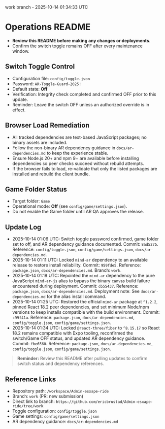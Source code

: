 work branch - 2025-10-14 01:34:33 UTC

# Operations README
- **Review this README before making any changes or deployments.**
- Confirm the switch toggle remains OFF after every maintenance window.

## Switch Toggle Control
- Configuration file: `config/toggle.json`
- Password: `AR-Toggle-Guard-2025!`
- Default state: **Off**
- Verification: Integrity check completed and confirmed OFF prior to this update.
- Reminder: Leave the switch OFF unless an authorized override is in effect.

## Browser Load Remediation
- All tracked dependencies are text-based JavaScript packages; no binary assets are included.
- Follow the non-binary AR dependency guidance in `docs/ar-dependencies.md` to keep the experience stable.
- Ensure Node.js 20+ and npm 9+ are available before installing dependencies so peer checks succeed without rebuild attempts.
- If the browser fails to load, re-validate that only the listed packages are installed and rebuild the client bundle.

## Game Folder Status
- Target folder: `Game`
- Operational mode: **Off** (see `config/game/settings.json`).
- Do not enable the Game folder until AR QA approves the release.

## Update Log
- 2025-10-14 01:06 UTC: Switch toggle password confirmed, game folder set to off, and AR dependency guidance documented. Commit: `8ad5275`. Reference: `config/toggle.json`, `config/game/settings.json`, `docs/ar-dependencies.md`.
- 2025-10-14 01:11 UTC: Locked `mind-ar` dependency to an available release to restore install reliability. Commit: `959fde5`. Reference: `package.json`, `docs/ar-dependencies.md`. Branch: `work`.
- 2025-10-14 01:18 UTC: Repointed the `mind-ar` dependency to the pure JavaScript `mind-ar-js` alias to bypass the binary `canvas` build failure encountered during deployment. Commit: `d555437`. Reference: `package.json`, `docs/ar-dependencies.md`. Deployment note: See `docs/ar-dependencies.md` for the alias install command.
- 2025-10-14 01:25 UTC: Restored the official `mind-ar` package at `^1.2.2`, pinned React 18.2 peer dependencies, and set minimum Node/npm versions to keep installs compatible with the build environment. Commit: `c99f41a`. Reference: `package.json`, `docs/ar-dependencies.md`, `config/toggle.json`, `config/game/settings.json`.
- 2025-10-14 01:34 UTC: Locked `@react-three/fiber` to `^8.15.17` so React 18.2 remains compatible with Expo tooling, reconfirmed the switch/Game OFF status, and updated AR dependency guidance. Commit: `fbe6560`. Reference: `package.json`, `docs/ar-dependencies.md`, `config/toggle.json`, `config/game/settings.json`.

> **Reminder:** Review this README after pulling updates to confirm switch status and dependency references.

## Reference Links
- Repository path: `/workspace/Admin-esxape-ride`
- Branch: `work` (PR: new submission)
- Direct link to branch: `https://github.com/ericbrustad/Admin-esxape-ride/tree/work`
- Toggle configuration: `config/toggle.json`
- Game settings: `config/game/settings.json`
- AR dependency guidance: `docs/ar-dependencies.md`
